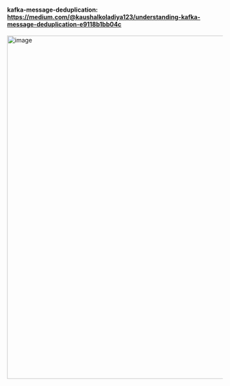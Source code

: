 #### kafka-message-deduplication: https://medium.com/@kaushalkoladiya123/understanding-kafka-message-deduplication-e9118b1bb04c
<img width="1246" height="801" alt="image" src="https://github.com/user-attachments/assets/b3a49a82-94b7-4305-9bcb-7f81a6f97cbb" />
